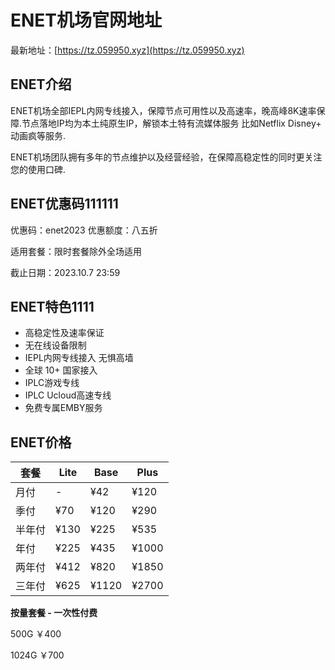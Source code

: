 # ENET机场官网地址

最新地址：[https://tz.059950.xyz](https://tz.059950.xyz)

## ENET介绍

ENET机场全部IEPL内网专线接入，保障节点可用性以及高速率，晚高峰8K速率保障.节点落地IP均为本土纯原生IP，解锁本土特有流媒体服务 比如Netflix Disney+ 动画疯等服务.

ENET机场团队拥有多年的节点维护以及经营经验，在保障高稳定性的同时更关注您的使用口碑.

## ENET优惠码111111

优惠码：enet2023 优惠额度：八五折

适用套餐：限时套餐除外全场适用

截止日期：2023.10.7 23:59

## ENET特色1111

* 高稳定性及速率保证
* 无在线设备限制
* IEPL内网专线接入 无惧高墙
* 全球 10+ 国家接入
* IPLC游戏专线
* IPLC Ucloud高速专线
* 免费专属EMBY服务

## ENET价格

|套餐|Lite|Base|Plus|
|----|----|----|----|
|月付|-|¥42|¥120|
|季付|¥70|¥120|¥290|
|半年付|¥130|¥225|¥535|
|年付|¥225|¥435|¥1000|
|两年付|¥412|¥820|¥1850|
|三年付|¥625|¥1120|¥2700|

**按量套餐 - 一次性付费**

500G ￥400

1024G ￥700

